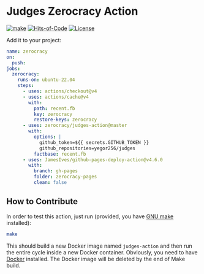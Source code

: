 # Judges Zerocracy Action

[![make](https://github.com/zerocracy/judges-action/actions/workflows/make.yaml/badge.svg)](https://github.com/zerocracy/judges-action/actions/workflows/make.yaml)
[![Hits-of-Code](https://hitsofcode.com/github/zerocracy/judges-action)](https://hitsofcode.com/view/github/zerocracy/judges-action)
[![License](https://img.shields.io/badge/license-MIT-green.svg)](https://github.com/zerocracy/judges-action/blob/master/LICENSE.txt)

Add it to your project:

```yaml
name: zerocracy
on:
  push:
jobs:
  zerocracy:
    runs-on: ubuntu-22.04
    steps:
      - uses: actions/checkout@v4
      - uses: actions/cache@v4
        with:
          path: recent.fb
          key: zerocracy
          restore-keys: zerocracy
      - uses: zerocracy/judges-action@master
        with:
          options: |
            github_token=${{ secrets.GITHUB_TOKEN }}
            github_repositories=yegor256/judges
          factbase: recent.fb
      - uses: JamesIves/github-pages-deploy-action@v4.6.0
        with:
          branch: gh-pages
          folder: zerocracy-pages
          clean: false
```

## How to Contribute

In order to test this action, just run (provided, you have
[GNU make](https://www.gnu.org/software/make/) installed):

```bash
make
```

This should build a new Docker image named `judges-action`
and then run the entire cycle
inside a new Docker container. Obviously, you need to have
[Docker](https://docs.docker.com/get-docker/) installed. The Docker image
will be deleted by the end of Make build.

